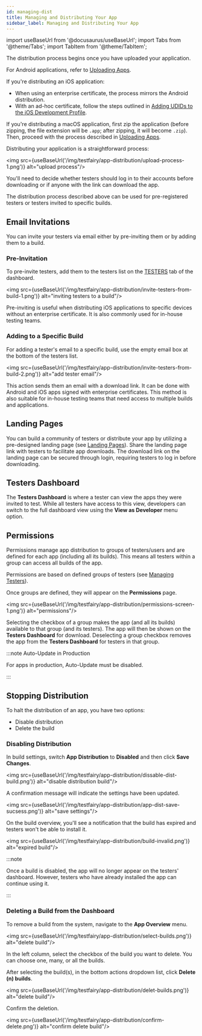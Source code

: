 ```yaml
---
id: managing-dist
title: Managing and Distributing Your App
sidebar_label: Managing and Distributing Your App
---
```


import useBaseUrl from '@docusaurus/useBaseUrl';
import Tabs from '@theme/Tabs';
import TabItem from '@theme/TabItem';

The distribution process begins once you have uploaded your application.

For Android applications, refer to [Uploading Apps](/testfairy/using-testfairy/uploading-an-app).

If you're distributing an iOS application:

- When using an enterprise certificate, the process mirrors the Android distribution.
- With an ad-hoc certificate, follow the steps outlined in [Adding UDIDs to the iOS Development Profile](/testfairy/sdk/ios/adding-udids/).

If you're distributing a macOS application, first zip the application (before zipping, the file extension will be `.app`; after zipping, it will become `.zip`). Then, proceed with the process described in [Uploading Apps](/testfairy/using-testfairy/uploading-an-app).

Distributing your application is a straightforward process:

<img src={useBaseUrl('/img/testfairy/app-distribution/upload-process-1.png')} alt="upload process"/>

You'll need to decide whether testers should log in to their accounts before downloading or if anyone with the link can download the app.

The distribution process described above can be used for pre-registered testers or testers invited to specific builds.

## Email Invitations

You can invite your testers via email either by pre-inviting them or by adding them to a build.

### Pre-Invitation

To pre-invite testers, add them to the testers list on the [TESTERS](https://app.testfairy.com/testers/) tab of the dashboard.

<img src={useBaseUrl('/img/testfairy/app-distribution/invite-testers-from-build-1.png')} alt="inviting testers to a build"/>

Pre-inviting is useful when distributing iOS applications to specific devices without an enterprise certificate. It is also commonly used for in-house testing teams.

### Adding to a Specific Build

For adding a tester's email to a specific build, use the empty email box at the bottom of the testers list.

<img src={useBaseUrl('/img/testfairy/app-distribution/invite-testers-from-build-2.png')} alt="add tester email"/>

This action sends them an email with a download link. It can be done with Android and iOS apps signed with enterprise certificates. This method is also suitable for in-house testing teams that need access to multiple builds and applications.

## Landing Pages

You can build a community of testers or distribute your app by utilizing a pre-designed landing page (see [Landing Pages](/testfairy/app-distribution/landing-pages)). Share the landing page link with testers to facilitate app downloads. The download link on the landing page can be secured through login, requiring testers to log in before downloading.

## Testers Dashboard

The **Testers Dashboard** is where a tester can view the apps they were invited to test. While all testers have access to this view, developers can switch to the full dashboard view using the **View as Developer** menu option.

## Permissions

Permissions manage app distribution to groups of testers/users and are defined for each app (including all its builds). This means all testers within a group can access all builds of the app.

Permissions are based on defined groups of testers (see [Managing Testers](/testfairy/testing-an-app/testers/managing-testers)).

Once groups are defined, they will appear on the **Permissions** page.

<img src={useBaseUrl('/img/testfairy/app-distribution/permissions-screen-1.png')} alt="permissions"/>

Selecting the checkbox of a group makes the app (and all its builds) available to that group (and its testers). The app will then be shown on the **Testers Dashboard** for download. Deselecting a group checkbox removes the app from the **Testers Dashboard** for testers in that group.

:::note Auto-Update in Production

For apps in production, Auto-Update must be disabled.

:::

## Stopping Distribution

To halt the distribution of an app, you have two options:

- Disable distribution
- Delete the build

### Disabling Distribution

In build settings, switch **App Distribution** to **Disabled** and then click **Save Changes**.

<img src={useBaseUrl('/img/testfairy/app-distribution/dissable-dist-build.png')} alt="disable distribution build"/>

A confirmation message will indicate the settings have been updated.

<img src={useBaseUrl('/img/testfairy/app-distribution/app-dist-save-sucsess.png')} alt="save settings"/>

On the build overview, you'll see a notification that the build has expired and testers won't be able to install it.

<img src={useBaseUrl('/img/testfairy/app-distribution/build-invalid.png')} alt="expired build"/>

:::note

Once a build is disabled, the app will no longer appear on the testers' dashboard. However, testers who have already installed the app can continue using it.

:::

### Deleting a Build from the Dashboard

To remove a build from the system, navigate to the **App Overview** menu.

<img src={useBaseUrl('/img/testfairy/app-distribution/select-builds.png')} alt="delete build"/>

In the left column, select the checkbox of the build you want to delete. You can choose one, many, or all the builds.

After selecting the build(s), in the bottom actions dropdown list, click **Delete (n) builds**.

<img src={useBaseUrl('/img/testfairy/app-distribution/delet-builds.png')} alt="delete build"/>

Confirm the deletion.

<img src={useBaseUrl('/img/testfairy/app-distribution/confirm-delete.png')} alt="confirm delete build"/>

